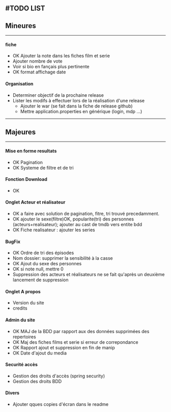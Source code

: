 #TODO LIST
--------------------
## Mineures
------------------------

#### fiche
+ OK Ajouter la note dans les fiches film et serie
+ Ajouter nombre de vote
+ Voir si bio en fançais plus pertinente
+ OK format affichage date

#### Organisation
+ Determiner objectif de la prochaine release  
+ Lister les modifs à effectuer lors de la réalisation d'une release
     + Ajouter le war (se fait dans la fiche de release github)
     + Mettre application.properties en générique (login, mdp ...)

------------------------------------
## Majeures
---------------------------------
#### Mise en forme resultats
+ OK Pagination 
+ OK Systeme de filtre et de tri

#### Fonction Download
+ OK
      
#### Onglet Acteur et réalisateur
+ OK a faire avec solution de pagination, fitre, tri trouvé precedamment.
+ OK ajouter le sexe(filtre)OK, popularite(tri) des personnes (acteurs+realisateur); ajouter au cast de tmdb vers entite bdd
+ OK Fiche realisateur : ajouter les series

#### BugFix
+ OK Ordre de tri des épisodes
+ Nom dossier: supprimer la sensibilité à la casse
+ OK Ajout du sexe des personnes
+ OK si note null, mettre 0
+ Suppression des acteurs et réalisateurs ne se fait qu'après un deuxième lancement de suppression

#### Onglet A propos
+ Version du site
+ credits

#### Admin du site
+ OK MAJ de la BDD par rapport aux des données supprimées des repertoires
+ OK Maj des fiches films et serie si erreur de correpondance    
+ OK Rapport ajout et suppression en fin de manip
+ OK Date d'ajout du media

#### Securité accès
+ Gestion des droits d'accès (spring security)
+ Gestion des droits BDD

#### Divers
+ Ajouter qques copies d'écran dans le readme


